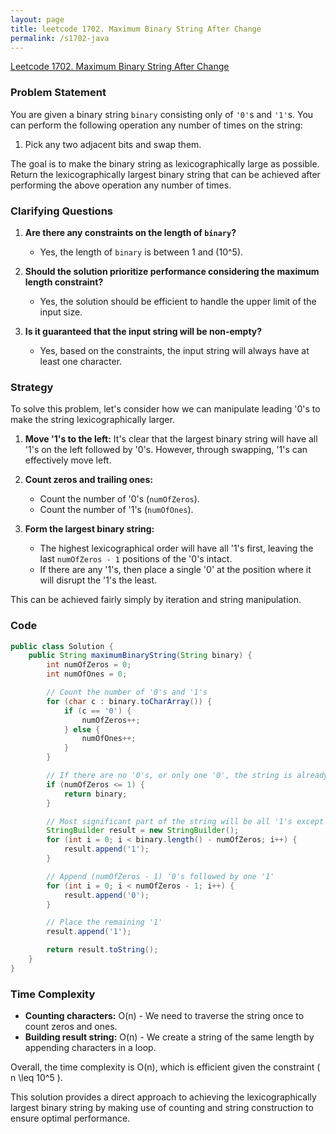 ```yaml
---
layout: page
title: leetcode 1702. Maximum Binary String After Change
permalink: /s1702-java
---
```

[Leetcode 1702. Maximum Binary String After Change](https://algoadvance.github.io/algoadvance/l1702)
### Problem Statement

You are given a binary string `binary` consisting only of `'0'`s and `'1'`s. You can perform the following operation any number of times on the string:

1. Pick any two adjacent bits and swap them.

The goal is to make the binary string as lexicographically large as possible. Return the lexicographically largest binary string that can be achieved after performing the above operation any number of times.

### Clarifying Questions

1. **Are there any constraints on the length of `binary`?**
   - Yes, the length of `binary` is between 1 and \(10^5\).

2. **Should the solution prioritize performance considering the maximum length constraint?**
   - Yes, the solution should be efficient to handle the upper limit of the input size.

3. **Is it guaranteed that the input string will be non-empty?**
   - Yes, based on the constraints, the input string will always have at least one character.

### Strategy

To solve this problem, let's consider how we can manipulate leading '0's to make the string lexicographically larger.

1. **Move '1's to the left:** It's clear that the largest binary string will have all '1's on the left followed by '0's. However, through swapping, '1's can effectively move left.

2. **Count zeros and trailing ones:** 
    - Count the number of '0's (`numOfZeros`).
    - Count the number of '1's (`numOfOnes`).

3. **Form the largest binary string:**
    - The highest lexicographical order will have all '1's first, leaving the last `numOfZeros - 1` positions of the '0's intact.
    - If there are any '1's, then place a single '0' at the position where it will disrupt the '1's the least.

This can be achieved fairly simply by iteration and string manipulation.

### Code

```java
public class Solution {
    public String maximumBinaryString(String binary) {
        int numOfZeros = 0;
        int numOfOnes = 0;

        // Count the number of '0's and '1's
        for (char c : binary.toCharArray()) {
            if (c == '0') {
                numOfZeros++;
            } else {
                numOfOnes++;
            }
        }

        // If there are no '0's, or only one '0', the string is already the largest possible
        if (numOfZeros <= 1) {
            return binary;
        }

        // Most significant part of the string will be all '1's except for the last (numOfZeros - 1) part
        StringBuilder result = new StringBuilder();
        for (int i = 0; i < binary.length() - numOfZeros; i++) {
            result.append('1');
        }

        // Append (numOfZeros - 1) '0's followed by one '1'
        for (int i = 0; i < numOfZeros - 1; i++) {
            result.append('0');
        }

        // Place the remaining '1'
        result.append('1');

        return result.toString();
    }
}
```

### Time Complexity

- **Counting characters:** O(n) - We need to traverse the string once to count zeros and ones.
- **Building result string:** O(n) - We create a string of the same length by appending characters in a loop.

Overall, the time complexity is O(n), which is efficient given the constraint \( n \leq 10^5 \).

This solution provides a direct approach to achieving the lexicographically largest binary string by making use of counting and string construction to ensure optimal performance.